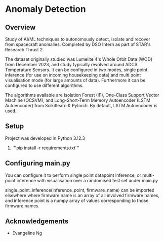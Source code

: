 # Anomaly Detection
## Overview
Study of AI/ML techniques to autonomously detect, isolate and recover from spacecraft anomalies. Completed by DSO Intern as part of STAR's Research Thrust 2.

The dataset originally studied was Lumelite 4's Whole Orbit Data (WOD) from December 2023, and study typically revolved around ADCS Temperature Sensors. It can be configured in two modes, single point inference (for use on incoming housekeeping data) and multi point visualisation mode (for large amounts of data). Furthermore it can be configured to use different algorithms. 

The algorithms available are Isolation Forest (IF), One-Class Support Vector Machine (OCSVM), and Long-Short-Term Memory Autoencoder (LSTM Autoencoder) from Scikitlearn & Pytorch. By default, LSTM Autoencoder is used.

## Setup
Project was developed in Python 3.12.3 
1. '''pip install -r requirements.txt'''

## Configuring main.py
You can configure it to perform single point datapoint inference, or multi-point inference with visualisation over a randomised test set under main.py

single_point_inference(inference_point, firmware_name) can be imported elsewhere where 
firmware name is an array of all involved firmware names, and inference point is a numpy array of values corresponding to those firmware names.

## Acknowledgements
- Evangeline Ng 